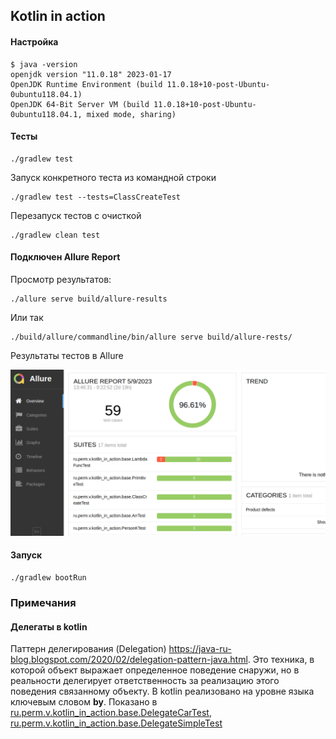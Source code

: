 ## Kotlin in action

#### Настройка

````shell
$ java -version
openjdk version "11.0.18" 2023-01-17
OpenJDK Runtime Environment (build 11.0.18+10-post-Ubuntu-0ubuntu118.04.1)
OpenJDK 64-Bit Server VM (build 11.0.18+10-post-Ubuntu-0ubuntu118.04.1, mixed mode, sharing)
````

#### Тесты

```shell
./gradlew test
```

Запуск конкретного теста из командной строки

```shell
./gradlew test --tests=ClassCreateTest
```

Перезапуск тестов с очисткой

```shell
./gradlew clean test
```

#### Подключен Allure Report

Просмотр результатов:

```shell
./allure serve build/allure-results
```
Или так
```shell
./build/allure/commandline/bin/allure serve build/allure-rests/
```
Результаты тестов в Allure

![Результаты тестов в Allure](doc/allure_results.png)

#### Запуск

```shell
./gradlew bootRun
```

### Примечания

#### Делегаты в kotlin

Паттерн делегирования (Delegation) https://java-ru-blog.blogspot.com/2020/02/delegation-pattern-java.html. Это техника, в которой объект выражает определенное поведение снаружи, но в реальности делегирует ответственность за реализацию этого поведения связанному объекту. В kotlin реализовано на уровне языка ключевым словом __by__. Показано в 
[ru.perm.v.kotlin_in_action.base.DelegateCarTest](https://github.com/cherepakhin/kotlin_in_action/blob/master/src/test/kotlin/ru/perm/v/kotlin_in_action/base/DelegateCarTest.kt), [ru.perm.v.kotlin_in_action.base.DelegateSimpleTest](https://github.com/cherepakhin/kotlin_in_action/blob/master/src/test/kotlin/ru/perm/v/kotlin_in_action/base/DelegateSimpleTest.kt)
